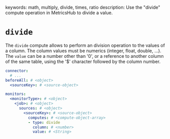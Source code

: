keywords: math, multiply, divide, times, ratio
description: Use the "divide" compute operation in MetricsHub to divide a value.

# `divide`

The `divide` compute allows to perform an division operation to the values of a column. The column values must be numerics (integer, float, double, ...).
The `value` can be a number other than '0', or a reference to another column of the same table, using the '$' character followed by the column number.

```yaml
connector:
  # ...
beforeAll: # <object>
  <sourceKey>: # <source-object>

monitors:
  <monitorType>: # <object>
    <job>: # <object>
      sources: # <object>
        <sourceKey>: # <source-object>
          computes: # <compute-object-array>
          - type: divide
            column: # <number>
            value: # <String>
```

